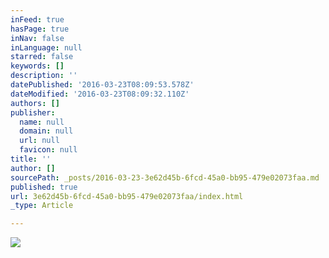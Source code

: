 ```yaml
---
inFeed: true
hasPage: true
inNav: false
inLanguage: null
starred: false
keywords: []
description: ''
datePublished: '2016-03-23T08:09:53.578Z'
dateModified: '2016-03-23T08:09:32.110Z'
authors: []
publisher:
  name: null
  domain: null
  url: null
  favicon: null
title: ''
author: []
sourcePath: _posts/2016-03-23-3e62d45b-6fcd-45a0-bb95-479e02073faa.md
published: true
url: 3e62d45b-6fcd-45a0-bb95-479e02073faa/index.html
_type: Article

---
```

![](https://the-grid-user-content.s3-us-west-2.amazonaws.com/fbcd747c-631d-48cc-b5de-e8a90463b71f.jpg)